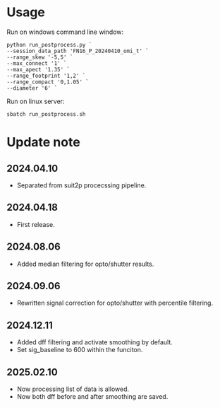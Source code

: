 # Usage

Run on windows command line window:
```
python run_postprocess.py `
--session_data_path 'FN16_P_20240410_omi_t' `
--range_skew '-5,5' `
--max_connect '1' `
--max_apect '1.35' `
--range_footprint '1,2' `
--range_compact '0,1.05' `
--diameter '6' `
```

Run on linux server:
```
sbatch run_postprocess.sh
```

# Update note

## 2024.04.10
- Separated from suit2p procecssing pipeline.

## 2024.04.18
- First release.

## 2024.08.06
- Added median filtering for opto/shutter results.

## 2024.09.06
- Rewritten signal correction for opto/shutter with percentile filtering.

## 2024.12.11
- Added dff filtering and activate smoothing by default.
- Set sig_baseline to 600 within the funciton.

## 2025.02.10
- Now processing list of data is allowed.
- Now both dff before and after smoothing are saved.